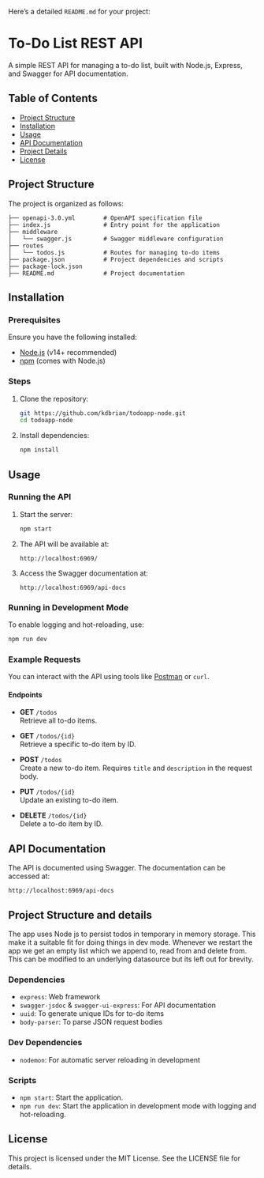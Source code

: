 Here’s a detailed `README.md` for your project:
# To-Do List REST API
A simple REST API for managing a to-do list, built with Node.js, Express, and Swagger for API documentation.

## Table of Contents
- [Project Structure](#project-structure)
- [Installation](#installation)
- [Usage](#usage)
- [API Documentation](#api-documentation)
- [Project Details](#project-details)
- [License](#license)

## Project Structure

The project is organized as follows:

```
├── openapi-3.0.yml        # OpenAPI specification file
├── index.js               # Entry point for the application
├── middleware
│   └── swagger.js         # Swagger middleware configuration
├── routes
│   └── todos.js           # Routes for managing to-do items
├── package.json           # Project dependencies and scripts
├── package-lock.json
├── README.md              # Project documentation
```

## Installation

### Prerequisites

Ensure you have the following installed:

- [Node.js](https://nodejs.org/) (v14+ recommended)
- [npm](https://www.npmjs.com/) (comes with Node.js)

### Steps

1. Clone the repository:
   ```bash
   git https://github.com/kdbrian/todoapp-node.git
   cd todoapp-node
   ```

2. Install dependencies:
   ```bash
   npm install
   ```

## Usage

### Running the API

1. Start the server:
   ```bash
   npm start 
   ```

2. The API will be available at:
   ```
   http://localhost:6969/
   ```

3. Access the Swagger documentation at:
   ```
   http://localhost:6969/api-docs
   ```

### Running in Development Mode

To enable logging and hot-reloading, use:
```bash
npm run dev
```

### Example Requests

You can interact with the API using tools like [Postman](https://www.postman.com/) or `curl`.

#### Endpoints

- **GET** `/todos`  
  Retrieve all to-do items.

- **GET** `/todos/{id}`  
  Retrieve a specific to-do item by ID.

- **POST** `/todos`  
  Create a new to-do item. Requires `title` and `description` in the request body.

- **PUT** `/todos/{id}`  
  Update an existing to-do item.

- **DELETE** `/todos/{id}`  
  Delete a to-do item by ID.

## API Documentation

The API is documented using Swagger. The documentation can be accessed at:
```
http://localhost:6969/api-docs
```

## Project Structure and details
The app uses Node js to persist todos in temporary in memory storage. This make it a suitable fit for doing things in dev mode. Whenever we restart the app we get an empty list which we append to, read from and delete from. This can be modified to an underlying datasource but its left out for brevity.

### Dependencies

- `express`: Web framework
- `swagger-jsdoc` & `swagger-ui-express`: For API documentation
- `uuid`: To generate unique IDs for to-do items
- `body-parser`: To parse JSON request bodies

### Dev Dependencies

- `nodemon`: For automatic server reloading in development

### Scripts

- `npm start`: Start the application.
- `npm run dev`: Start the application in development mode with logging and hot-reloading.

## License

This project is licensed under the MIT License. See the LICENSE file for details.
